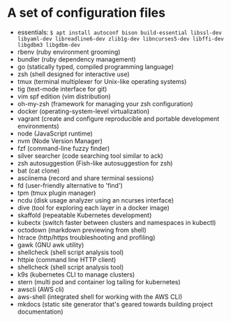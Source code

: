 # A set of configuration files

- essentials: `$ apt install autoconf bison build-essential libssl-dev libyaml-dev libreadline6-dev zlib1g-dev libncurses5-dev libffi-dev libgdbm3 libgdbm-dev`
- rbenv (ruby environment grooming)
- bundler (ruby dependency management)
- go (statically typed, compiled programming language)
- zsh (shell designed for interactive use)
- tmux (terminal multiplexer for Unix-like operating systems)
- tig (text-mode interface for git)
- vim spf edition (vim distribution)
- oh-my-zsh (framework for managing your zsh configuration)
- docker (operating-system-level virtualization)
- vagrant (create and configure reproducible and portable development environments)
- node (JavaScript runtime)
- nvm (Node Version Manager)
- fzf (command-line fuzzy finder)
- silver searcher (code searching tool similar to ack)
- zsh autosuggestion (Fish-like autosuggestion for zsh)
- bat (cat clone)
- asciinema (record and share terminal sessions)
- fd (user-friendly  alternative to 'find')
- tpm (tmux plugin manager)
- ncdu (disk usage analyzer using an ncurses interface)
- dive (tool for exploring each layer in a docker image)
- skaffold (repeatable Kubernetes development)
- kubectx (switch faster between clusters and namespaces in kubectl)
- octodown (markdown previewing from shell)
- htrace (http/https troubleshooting and profiling)
- gawk (GNU awk utility)
- shellcheck (shell script analysis tool)
- httpie (command line HTTP client)
- shellcheck (shell script analysis tool)
- k9s (kubernetes CLI to manage clusters)
- stern (multi pod and container log tailing for kubernetes)
- awscli (AWS cli)
- aws-shell (integrated shell for working with the AWS CLI)
- mkdocs (static site generator that's geared towards building project documentation)
